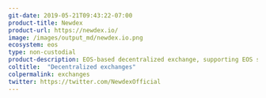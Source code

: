 ```yaml
---
git-date: 2019-05-21T09:43:22-07:00
product-title: Newdex
product-url: https://newdex.io/
image: /images/output_md/newdex.io.png
ecosystem: eos
type: non-custodial
product-description: EOS-based decentralized exchange, supporting EOS sidechain tokens. [Interview with Newdex team](/newdex).
coltitle:  "Decentralized exchanges"
colpermalink: exchanges
twitter: https://twitter.com/NewdexOfficial
---
```

